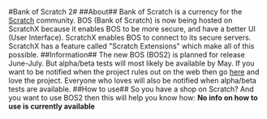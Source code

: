 #Bank of Scratch 2#
##About##
Bank of Scratch is a currency for the [Scratch](https://scratch.mit.edu/ "Scratch") community. BOS (Bank of Scratch) is now being hosted on ScratchX because it enables BOS to be more secure, and have a better UI (User Interface). ScratchX enables BOS to connect to its secure servers. ScratchX has a feature called "Scratch Extensions" which make all of this possible.
##Information##
The new BOS (BOS2) is planned for release June-July. But alpha/beta tests will most likely be available by May. If you want to be notified when the project rules out on the web then go [here](https://scratch.mit.edu/projects/156515076/ "here") and love the project. Everyone who loves will also be notified when alpha/beta tests are available.
##How to use##
So you have a shop on Scratch? And you want to use BOS2 then this will help you know how: **No info on how to use is currently available**
